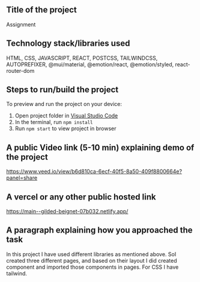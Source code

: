 ## Title of the project
 
Assignment

## Technology stack/libraries used

HTML, CSS, JAVASCRIPT, REACT, POSTCSS, TAILWINDCSS, AUTOPREFIXER, @mui/material, @emotion/react, @emotion/styled, react-router-dom
     
## Steps to run/build the project

To preview and run the project on your device:
  1) Open project folder in <a href="https://code.visualstudio.com/download">Visual Studio Code</a>
  2) In the terminal, run `npm install`
  3) Run `npm start` to view project in browser

## A public Video link (5-10 min) explaining demo of the project

https://www.veed.io/view/b6d810ca-6ecf-40f5-8a50-409f8800664e?panel=share

## A vercel or any other public hosted link

https://main--gilded-beignet-07b032.netlify.app/

## A paragraph explaining how you approached the task

In this project I have used different libraries as mentioned above. SoI created three different pages, and based on their layout I did created
component and imported those components in pages. For CSS I have tailwind. 




  
